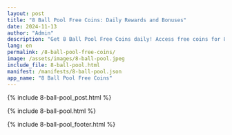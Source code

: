 ```yaml
---
layout: post
title: "8 Ball Pool Free Coins: Daily Rewards and Bonuses"
date: 2024-11-13
author: "Admin"
description: "Get 8 Ball Pool Free Coins daily! Access free coins for 8 Ball Pool with updated links. Boost your game with easy, reliable rewards every day!"
lang: en
permalink: /8-ball-pool-free-coins/
image: /assets/images/8-ball-pool.jpeg
include_file: 8-ball-pool.html
manifest: /manifests/8-ball-pool.json
app_name: "8 Ball Pool Free Coins"
---
```


{% include 8-ball-pool_post.html %}

{% include 8-ball-pool.html %}

{% include 8-ball-pool_footer.html %}